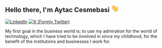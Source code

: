 <h2> Hello there, I'm Aytac Cesmebasi <img src="https://raw.githubusercontent.com/aytacesmebasi/aytacesmebasi/master/hi.gif" height="25px"></h2>

[ ![LinkedIn](https://img.shields.io/badge/LinkedIn-4682B4?style=for-the-badge&logo=linkedin&logoColor=white)](https://www.linkedin.com/in/aytacesmebasi) [ ![X (Formly Twitter)](https://img.shields.io/badge/twitter-%231DA1F2.svg?&style=for-the-badge&logo=twitter&logoColor=white)]([https://www.linkedin.com/in/aytacesmebasi](https://x.com/aytacesmebasi))

My first goal in the business world is; to use my admiration for the world of technology, which I have tried to be involved in since my childhood, for the benefit of the institutions and businesses I work for.

